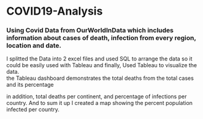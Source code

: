 # COVID19-Analysis
<h3> Using Covid Data from OurWorldInData which includes
information about cases of death, infection from every region, location
and date.</h3>

<span> I splitted the Data into 2 excel files and used SQL to arrange the data
so it could be easily used with Tableau and finally,
Used Tableau to visualize the data.</span>
<br>
<span> the Tableau dashboard demonstrates the total deaths from the total cases and its percentage </span>

in addition, total deaths per continent, and percentage of infections per country.
And to sum it up I created a map showing the percent population infected per country.
